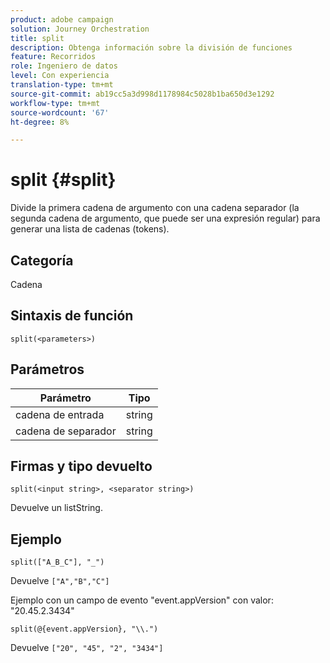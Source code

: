 ```yaml
---
product: adobe campaign
solution: Journey Orchestration
title: split
description: Obtenga información sobre la división de funciones
feature: Recorridos
role: Ingeniero de datos
level: Con experiencia
translation-type: tm+mt
source-git-commit: ab19cc5a3d998d1178984c5028b1ba650d3e1292
workflow-type: tm+mt
source-wordcount: '67'
ht-degree: 8%

---
```



# split {#split}

Divide la primera cadena de argumento con una cadena separador (la segunda cadena de argumento, que puede ser una expresión regular) para generar una lista de cadenas (tokens).

## Categoría

Cadena

## Sintaxis de función

`split(<parameters>)`

## Parámetros

| Parámetro | Tipo |
|-----------|------------------|
| cadena de entrada | string |
| cadena de separador | string |

## Firmas y tipo devuelto

`split(<input string>, <separator string>)`

Devuelve un listString.

## Ejemplo

`split(["A_B_C"], "_")`

Devuelve `["A","B","C"]`

Ejemplo con un campo de evento &quot;event.appVersion&quot; con valor: &quot;20.45.2.3434&quot;

`split(@{event.appVersion}, "\\.")`

Devuelve `["20", "45", "2", "3434"]`
